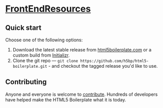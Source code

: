 # [FrontEndResources]()




## Quick start

Choose one of the following options:

1. Download the latest stable release from
   [html5boilerplate.com](http://html5boilerplate.com/) or a custom build from
   [Initializr](http://www.initializr.com).
2. Clone the git repo — `git clone
   https://github.com/h5bp/html5-boilerplate.git` - and checkout the tagged
   release you'd like to use.


## Contributing

Anyone and everyone is welcome to [contribute](CONTRIBUTING.md). Hundreds of
developers have helped make the HTML5 Boilerplate what it is today.
